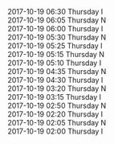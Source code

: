 2017-10-19 06:30 Thursday  I  
2017-10-19 06:05 Thursday  N  
2017-10-19 06:00 Thursday  I  
2017-10-19 05:30 Thursday  N  
2017-10-19 05:25 Thursday  I  
2017-10-19 05:15 Thursday  N  
2017-10-19 05:10 Thursday  I  
2017-10-19 04:35 Thursday  N  
2017-10-19 04:30 Thursday  I  
2017-10-19 03:20 Thursday  N  
2017-10-19 03:15 Thursday  I  
2017-10-19 02:50 Thursday  N  
2017-10-19 02:20 Thursday  I  
2017-10-19 02:05 Thursday  N  
2017-10-19 02:00 Thursday  I  
